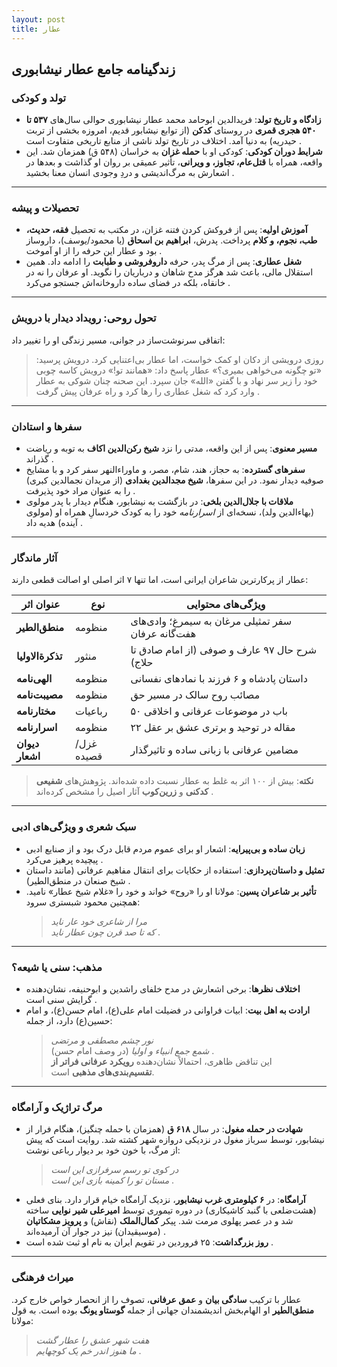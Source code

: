 ```yaml
---
layout: post
title: عطار
---
```


## زندگینامه جامع عطار نیشابوری

### **تولد و کودکی**
- **زادگاه و تاریخ تولد**: فریدالدین ابوحامد محمد عطار نیشابوری حوالی سال‌های **۵۳۷ تا ۵۴۰ هجری قمری** در روستای **کدکن** (از توابع نیشابور قدیم، امروزه بخشی از تربت حیدریه) به دنیا آمد. اختلاف در تاریخ تولد ناشی از منابع تاریخی متفاوت است .
- **شرایط دوران کودکی**: کودکی او با **حمله غزان** به خراسان (۵۴۸ ق) همزمان شد. این واقعه، همراه با **قتل‌عام، تجاوز، و ویرانی**، تأثیر عمیقی بر روان او گذاشت و بعدها در اشعارش به مرگ‌اندیشی و دردِ وجودی انسان معنا بخشید .

---

### **تحصیلات و پیشه**
- **آموزش اولیه**: پس از فروکش کردن فتنه غزان، در مکتب به تحصیل **فقه، حدیث، طب، نجوم، و کلام** پرداخت. پدرش، **ابراهیم بن اسحاق** (یا محمود/یوسف)، داروساز بود و عطار این حرفه را از او آموخت .
- **شغل عطاری**: پس از مرگ پدر، حرفه **داروفروشی و طبابت** را ادامه داد. همین استقلال مالی، باعث شد هرگز مدح شاهان و درباریان را نگوید. او عرفان را نه در خانقاه، بلکه در فضای ساده داروخانه‌اش جستجو می‌کرد .

---

### **تحول روحی: رویداد دیدار با درویش**
اتفاقی سرنوشت‌ساز در جوانی، مسیر زندگی او را تغییر داد:
> روزی درویشی از دکان او کمک خواست، اما عطار بی‌اعتنایی کرد. درویش پرسید: «تو چگونه می‌خواهی بمیری؟» عطار پاسخ داد: «همانند تو!» درویش کاسه چوبی خود را زیر سر نهاد و با گفتن «الله» جان سپرد. این صحنه چنان شوکی به عطار وارد کرد که شغل عطاری را رها کرد و راه عرفان پیش گرفت .

---

### **سفرها و استادان**
- **مسیر معنوی**: پس از این واقعه، مدتی را نزد **شیخ رکن‌الدین اکاف** به توبه و ریاضت گذراند .
- **سفرهای گسترده**: به حجاز، هند، شام، مصر، و ماوراءالنهر سفر کرد و با مشایخ صوفیه دیدار نمود. در این سفرها، **شیخ مجدالدین بغدادی** (از مریدان نجمالدین کبری) را به عنوان مراد خود پذیرفت .
- **ملاقات با جلال‌الدین بلخی**: در بازگشت به نیشابور، هنگام دیدار با پدر مولوی (بهاءالدین ولد)، نسخه‌ای از *اسرارنامه* خود را به کودک خردسالِ همراه او (مولوی آینده) هدیه داد .

---

### **آثار ماندگار**
عطار از پرکارترین شاعران ایرانی است، اما تنها ۷ اثر اصلی او اصالت قطعی دارند:

| عنوان اثر        | نوع       | ویژگی‌های محتوایی                     |
|------------------|-----------|----------------------------------------|
| **منطق‌الطیر**   | منظومه   | سفر تمثیلی مرغان به سیمرغ؛ وادی‌های هفت‌گانه عرفان  |
| **تذکرة‌الاولیا**| منثور     | شرح حال ۹۷ عارف و صوفی (از امام صادق تا حلاج)  |
| **الهی‌نامه**    | منظومه   | داستان پادشاه و ۶ فرزند با نمادهای نفسانی  |
| **مصیبت‌نامه**   | منظومه   | مصائب روح سالک در مسیر حق  |
| **مختارنامه**    | رباعیات   | ۵۰ باب در موضوعات عرفانی و اخلاقی  |
| **اسرارنامه**    | منظومه   | ۲۲ مقاله در توحید و برتری عشق بر عقل  |
| **دیوان اشعار**  | غزل/قصیده| مضامین عرفانی با زبانی ساده و تاثیرگذار  

> **نکته**: بیش از ۱۰۰ اثر به غلط به عطار نسبت داده شده‌اند. پژوهش‌های **شفیعی کدکنی** و **زرین‌کوب** آثار اصیل را مشخص کرده‌اند .

---

### **سبک شعری و ویژگی‌های ادبی**
- **زبان ساده و بی‌پیرایه**: اشعار او برای عموم مردم قابل درک بود و از صنایع ادبی پیچیده پرهیز می‌کرد .
- **تمثیل و داستان‌پردازی**: استفاده از حکایات برای انتقال مفاهیم عرفانی (مانند داستان شیخ صنعان در منطق‌الطیر) .
- **تأثیر بر شاعران پسین**: مولانا او را «روح» خواند و خود را «غلام شیخ عطار» نامید. همچنین محمود شبستری سرود:  
  > *مرا از شاعری خود عار ناید*  
  > *که تا صد قرن چون عطار ناید* .

---

### **مذهب: سنی یا شیعه؟**
- **اختلاف نظرها**: برخی اشعارش در مدح خلفای راشدین و ابوحنیفه، نشان‌دهنده گرایش سنی است .
- **ارادت به اهل بیت**: ابیات فراوانی در فضیلت امام علی(ع)، امام حسن(ع)، و امام حسین(ع) دارد، از جمله:  
  > *نور چشم مصطفی و مرتضی*  
  > *شمع جمع انبیاء و اولیا* (در وصف امام حسن) .  
  این تناقض ظاهری، احتمالاً نشان‌دهنده **رویکرد عرفانی فراتر از تقسیم‌بندی‌های مذهبی** است.

---

### **مرگ تراژیک و آرامگاه**
- **شهادت در حمله مغول**: در سال **۶۱۸ ق** (همزمان با حمله چنگیز)، هنگام فرار از نیشابور، توسط سرباز مغول در نزدیکی دروازه شهر کشته شد. روایت است که پیش از مرگ، با خون خود بر دیوار رباعی نوشت:  
  > *در کوی تو رسم سرفرازی این است*  
  > *مستان تو را کمینه بازی این است* .  
- **آرامگاه**: در **۶ کیلومتری غرب نیشابور**، نزدیک آرامگاه خیام قرار دارد. بنای فعلی (هشت‌ضلعی با گنبد کاشیکاری) در دوره تیموری توسط **امیرعلی شیر نوایی** ساخته شد و در عصر پهلوی مرمت شد. پیکر **کمال‌الملک** (نقاش) و **پرویز مشکاتیان** (موسیقیدان) نیز در جوار آن آرمیده‌اند .
- **روز بزرگداشت**: ۲۵ فروردین در تقویم ایران به نام او ثبت شده است .

---

### **میراث فرهنگی**
عطار با ترکیب **سادگی بیان** و **عمق عرفانی**، تصوف را از انحصار خواص خارج کرد. **منطق‌الطیر** او الهام‌بخش اندیشمندان جهانی از جمله **گوستاو یونگ** بوده است. به قول مولانا:  
> *هفت شهر عشق را عطار گشت*  
> *ما هنوز اندر خم یک کوچهایم* .
